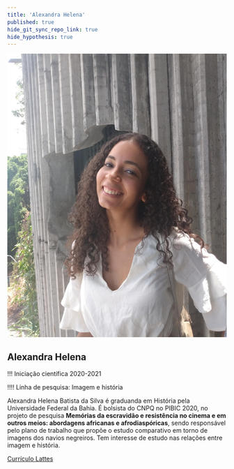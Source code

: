 ```yaml
---
title: 'Alexandra Helena'
published: true
hide_git_sync_repo_link: true
hide_hypothesis: true
---
```


![Fotografia de Alexandra Helena](../../imgs/AlexandraHelena.jpg?resize=400)

## Alexandra Helena 

!!! Iniciação científica 2020-2021

!!!! Linha de pesquisa: Imagem e história

Alexandra Helena Batista da Silva é graduanda em História pela Universidade Federal da Bahia. É bolsista do CNPQ no PIBIC 2020, no projeto de pesquisa **Memórias da escravidão e resistência no cinema e em outros meios: abordagens africanas e afrodiaspóricas**, sendo responsável pelo plano de trabalho que propõe o estudo comparativo em torno de imagens dos navios negreiros. Tem interesse de estudo nas relações entre imagem e história. 

[Currículo Lattes](http://lattes.cnpq.br/2627507130843194?classes=btn,btn-primary,btn-lg&target=_blank)